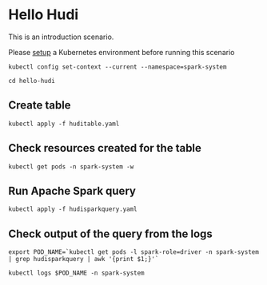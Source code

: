 # Hello Hudi

This is an introduction scenario.

Please [setup](../setup/README.md) a Kubernetes environment before running this scenario

```shell
kubectl config set-context --current --namespace=spark-system
```

```shell
cd hello-hudi
```

## Create table

```shell
kubectl apply -f huditable.yaml
```

## Check resources created for the table

```shell
kubectl get pods -n spark-system -w
```

## Run Apache Spark query

```shell
kubectl apply -f hudisparkquery.yaml
```

## Check output of the query from the logs

```shell
export POD_NAME=`kubectl get pods -l spark-role=driver -n spark-system | grep hudisparkquery | awk '{print $1;}'`
```

```shell
kubectl logs $POD_NAME -n spark-system
```